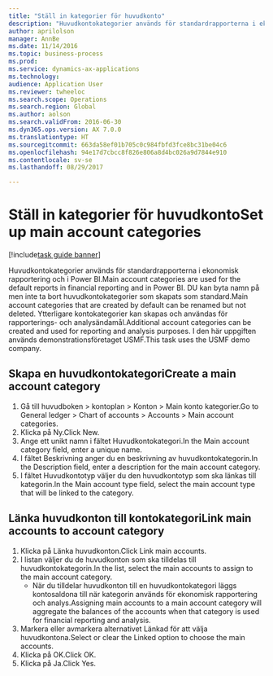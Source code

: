 ```yaml
--- 
title: "Ställ in kategorier för huvudkonto"
description: "Huvudkontokategorier används för standardrapporterna i ekonomisk rapportering och i Power BI."
author: aprilolson
manager: AnnBe
ms.date: 11/14/2016
ms.topic: business-process
ms.prod: 
ms.service: dynamics-ax-applications
ms.technology: 
audience: Application User
ms.reviewer: twheeloc
ms.search.scope: Operations
ms.search.region: Global
ms.author: aolson
ms.search.validFrom: 2016-06-30
ms.dyn365.ops.version: AX 7.0.0
ms.translationtype: HT
ms.sourcegitcommit: 663da58ef01b705c0c984fbfd3fce8bc31be04c6
ms.openlocfilehash: 94e17d7cbcc8f826e806a8d4bc026a9d7844e910
ms.contentlocale: sv-se
ms.lasthandoff: 08/29/2017

---
```

# <a name="set-up-main-account-categories"></a><span data-ttu-id="57e1c-103">Ställ in kategorier för huvudkonto</span><span class="sxs-lookup"><span data-stu-id="57e1c-103">Set up main account categories</span></span>

[!include[task guide banner](../../includes/task-guide-banner.md)]

<span data-ttu-id="57e1c-104">Huvudkontokategorier används för standardrapporterna i ekonomisk rapportering och i Power BI.</span><span class="sxs-lookup"><span data-stu-id="57e1c-104">Main account categories are used for the default reports in financial reporting and in Power BI.</span></span> <span data-ttu-id="57e1c-105">DU kan byta namn på men inte ta bort huvudkontokategorier som skapats som standard.</span><span class="sxs-lookup"><span data-stu-id="57e1c-105">Main account categories that are created by default can be renamed but not deleted.</span></span> <span data-ttu-id="57e1c-106">Ytterligare kontokategorier kan skapas och användas för rapporterings- och analysändamål.</span><span class="sxs-lookup"><span data-stu-id="57e1c-106">Additional account categories can be created and used for reporting and analysis purposes.</span></span> <span data-ttu-id="57e1c-107">I den här uppgiften används demonstrationsföretaget USMF.</span><span class="sxs-lookup"><span data-stu-id="57e1c-107">This task uses the USMF demo company.</span></span>


## <a name="create-a-main-account-category"></a><span data-ttu-id="57e1c-108">Skapa en huvudkontokategori</span><span class="sxs-lookup"><span data-stu-id="57e1c-108">Create a main account category</span></span>
1. <span data-ttu-id="57e1c-109">Gå till huvudboken > kontoplan > Konton > Main konto kategorier.</span><span class="sxs-lookup"><span data-stu-id="57e1c-109">Go to General ledger > Chart of accounts > Accounts > Main account categories.</span></span>
2. <span data-ttu-id="57e1c-110">Klicka på Ny.</span><span class="sxs-lookup"><span data-stu-id="57e1c-110">Click New.</span></span>
3. <span data-ttu-id="57e1c-111">Ange ett unikt namn i fältet Huvudkontokategori.</span><span class="sxs-lookup"><span data-stu-id="57e1c-111">In the Main account category field, enter a unique name.</span></span>
4. <span data-ttu-id="57e1c-112">I fältet Beskrivning anger du en beskrivning av huvudkontokategorin.</span><span class="sxs-lookup"><span data-stu-id="57e1c-112">In the Description field, enter a description for the main account category.</span></span>
5. <span data-ttu-id="57e1c-113">I fältet Huvudkontotyp väljer du den huvudkontotyp som ska länkas till kategorin.</span><span class="sxs-lookup"><span data-stu-id="57e1c-113">In the Main account type field, select the main account type that will be linked to the category.</span></span>

## <a name="link-main-accounts-to-account-category"></a><span data-ttu-id="57e1c-114">Länka huvudkonton till kontokategori</span><span class="sxs-lookup"><span data-stu-id="57e1c-114">Link main accounts to account category</span></span>
1. <span data-ttu-id="57e1c-115">Klicka på Länka huvudkonton.</span><span class="sxs-lookup"><span data-stu-id="57e1c-115">Click Link main accounts.</span></span>
2. <span data-ttu-id="57e1c-116">I listan väljer du de huvudkonton som ska tilldelas till huvudkontokategorin.</span><span class="sxs-lookup"><span data-stu-id="57e1c-116">In the list, select the main accounts to assign to the main account category.</span></span>
    * <span data-ttu-id="57e1c-117">När du tilldelar huvudkonton till en huvudkontokategori läggs kontosaldona till när kategorin används för ekonomisk rapportering och analys.</span><span class="sxs-lookup"><span data-stu-id="57e1c-117">Assigning main accounts to a main account category will aggregate the balances of the accounts when that category is used for financial reporting and analysis.</span></span>  
3. <span data-ttu-id="57e1c-118">Markera eller avmarkera alternativet Länkad för att välja huvudkontona.</span><span class="sxs-lookup"><span data-stu-id="57e1c-118">Select or clear the Linked option to choose the main accounts.</span></span>
4. <span data-ttu-id="57e1c-119">Klicka på OK.</span><span class="sxs-lookup"><span data-stu-id="57e1c-119">Click OK.</span></span>
5. <span data-ttu-id="57e1c-120">Klicka på Ja.</span><span class="sxs-lookup"><span data-stu-id="57e1c-120">Click Yes.</span></span>


